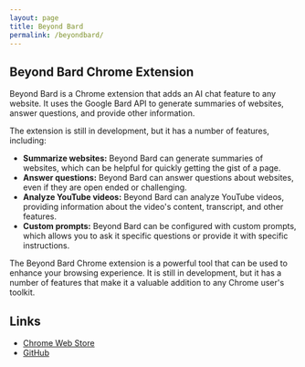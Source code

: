 ```yaml
---
layout: page
title: Beyond Bard
permalink: /beyondbard/
---
```


## Beyond Bard Chrome Extension

Beyond Bard is a Chrome extension that adds an AI chat feature to any website. It uses the Google Bard API to generate summaries of websites, answer questions, and provide other information.

The extension is still in development, but it has a number of features, including:

* **Summarize websites:** Beyond Bard can generate summaries of websites, which can be helpful for quickly getting the gist of a page.
* **Answer questions:** Beyond Bard can answer questions about websites, even if they are open ended or challenging.
* **Analyze YouTube videos:** Beyond Bard can analyze YouTube videos, providing information about the video's content, transcript, and other features.
* **Custom prompts:** Beyond Bard can be configured with custom prompts, which allows you to ask it specific questions or provide it with specific instructions.

The Beyond Bard Chrome extension is a powerful tool that can be used to enhance your browsing experience. It is still in development, but it has a number of features that make it a valuable addition to any Chrome user's toolkit.

## Links

* [Chrome Web Store](https://chrome.google.com/webstore/detail/beyond-bard-ai-chat-for-a/ceknbkmhppjloheidfdpmaijdcgofoif)
* [GitHub](https://github.com/singularity-labs/beyond-bard)

